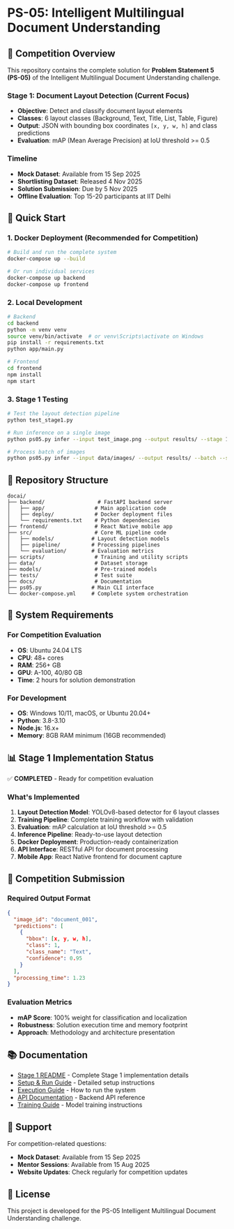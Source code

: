 # PS-05: Intelligent Multilingual Document Understanding

## 🎯 Competition Overview

This repository contains the complete solution for **Problem Statement 5 (PS-05)** of the Intelligent Multilingual Document Understanding challenge.

### Stage 1: Document Layout Detection (Current Focus)
- **Objective**: Detect and classify document layout elements
- **Classes**: 6 layout classes (Background, Text, Title, List, Table, Figure)
- **Output**: JSON with bounding box coordinates `[x, y, w, h]` and class predictions
- **Evaluation**: mAP (Mean Average Precision) at IoU threshold >= 0.5

### Timeline
- **Mock Dataset**: Available from 15 Sep 2025
- **Shortlisting Dataset**: Released 4 Nov 2025
- **Solution Submission**: Due by 5 Nov 2025
- **Offline Evaluation**: Top 15-20 participants at IIT Delhi

## 🚀 Quick Start

### 1. Docker Deployment (Recommended for Competition)
```bash
# Build and run the complete system
docker-compose up --build

# Or run individual services
docker-compose up backend
docker-compose up frontend
```

### 2. Local Development
```bash
# Backend
cd backend
python -m venv venv
source venv/bin/activate  # or venv\Scripts\activate on Windows
pip install -r requirements.txt
python app/main.py

# Frontend
cd frontend
npm install
npm start
```

### 3. Stage 1 Testing
```bash
# Test the layout detection pipeline
python test_stage1.py

# Run inference on a single image
python ps05.py infer --input test_image.png --output results/ --stage 1

# Process batch of images
python ps05.py infer --input data/images/ --output results/ --batch --stage 1
```

## 📁 Repository Structure

```
docai/
├── backend/                 # FastAPI backend server
│   ├── app/                # Main application code
│   ├── deploy/             # Docker deployment files
│   └── requirements.txt    # Python dependencies
├── frontend/               # React Native mobile app
├── src/                    # Core ML pipeline code
│   ├── models/            # Layout detection models
│   ├── pipeline/          # Processing pipelines
│   └── evaluation/        # Evaluation metrics
├── scripts/                # Training and utility scripts
├── data/                   # Dataset storage
├── models/                 # Pre-trained models
├── tests/                  # Test suite
├── docs/                   # Documentation
├── ps05.py                # Main CLI interface
└── docker-compose.yml     # Complete system orchestration
```

## 🔧 System Requirements

### For Competition Evaluation
- **OS**: Ubuntu 24.04 LTS
- **CPU**: 48+ cores
- **RAM**: 256+ GB
- **GPU**: A-100, 40/80 GB
- **Time**: 2 hours for solution demonstration

### For Development
- **OS**: Windows 10/11, macOS, or Ubuntu 20.04+
- **Python**: 3.8-3.10
- **Node.js**: 16.x+
- **Memory**: 8GB RAM minimum (16GB recommended)

## 📊 Stage 1 Implementation Status

✅ **COMPLETED** - Ready for competition evaluation

### What's Implemented
1. **Layout Detection Model**: YOLOv8-based detector for 6 layout classes
2. **Training Pipeline**: Complete training workflow with validation
3. **Evaluation**: mAP calculation at IoU threshold >= 0.5
4. **Inference Pipeline**: Ready-to-use layout detection
5. **Docker Deployment**: Production-ready containerization
6. **API Interface**: RESTful API for document processing
7. **Mobile App**: React Native frontend for document capture

## 🎯 Competition Submission

### Required Output Format
```json
{
  "image_id": "document_001",
  "predictions": [
    {
      "bbox": [x, y, w, h],
      "class": 1,
      "class_name": "Text",
      "confidence": 0.95
    }
  ],
  "processing_time": 1.23
}
```

### Evaluation Metrics
- **mAP Score**: 100% weight for classification and localization
- **Robustness**: Solution execution time and memory footprint
- **Approach**: Methodology and architecture presentation

## 📚 Documentation

- [Stage 1 README](STAGE1_README.md) - Complete Stage 1 implementation details
- [Setup & Run Guide](SETUP_AND_RUN.md) - Detailed setup instructions
- [Execution Guide](EXECUTION_GUIDE.md) - How to run the system
- [API Documentation](docs/API/) - Backend API reference
- [Training Guide](docs/STAGES/) - Model training instructions

## 🤝 Support

For competition-related questions:
- **Mock Dataset**: Available from 15 Sep 2025
- **Mentor Sessions**: Available from 15 Aug 2025
- **Website Updates**: Check regularly for competition updates

## 📄 License

This project is developed for the PS-05 Intelligent Multilingual Document Understanding challenge.
